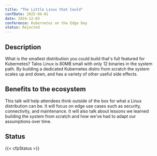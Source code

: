 ```yaml
---
title: "The Little Linux that Could"
confDate: 2025-04-01
date: 2024-12-03
conference: Kubernetes on the Edge Day
status: Rejected
---
```


## Description

What is the smallest distribution you could build that's full featured for Kubernetes?
Talos Linux is 80MB small with only 12 binaries in the system path.
By building a dedicated Kubernetes distro from scratch the system scales up and down, and has a variety of other useful side effects.

## Benefits to the ecosystem

This talk will help attendees think outside of the box for what a Linux distribution can be.
It will focus on edge use cases such as security, connectivity, and maintenance.
It will also talk about lessons we learned building the system from scratch and how we've had to adapt our assumptions over time.

## Status

{{< cfpStatus >}}

